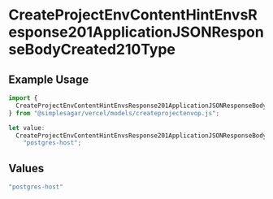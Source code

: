 # CreateProjectEnvContentHintEnvsResponse201ApplicationJSONResponseBodyCreated210Type

## Example Usage

```typescript
import {
  CreateProjectEnvContentHintEnvsResponse201ApplicationJSONResponseBodyCreated210Type,
} from "@simplesagar/vercel/models/createprojectenvop.js";

let value:
  CreateProjectEnvContentHintEnvsResponse201ApplicationJSONResponseBodyCreated210Type =
    "postgres-host";
```

## Values

```typescript
"postgres-host"
```